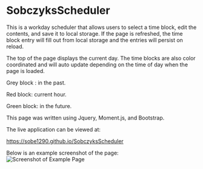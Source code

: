 # SobczyksScheduler

This is a workday scheduler that allows users to select a time block, edit the contents, and save it to local storage. If the page is refreshed, the time block entry will fill out from local storage and the entries will persist on reload.

The top of the page displays the current day. The time blocks are also color coordinated and will auto update depending on the time of day when the page is loaded.

Grey block : in the past.

Red block: current hour.

Green block: in the future.

This page was written using Jquery, Moment.js, and Bootstrap.

The live application can be viewed at:

https://sobe1290.github.io/SobczyksScheduler

Below is an example screenshot of the page:
![Screenshot of Example Page](https://user-images.githubusercontent.com/26222624/182770312-d0281023-f791-4694-af8c-2f7d08aab88a.png)
